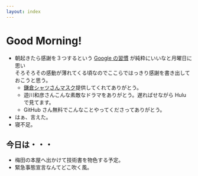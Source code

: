```yaml
---
layout: index
---
```

# Good Morning!

* 朝起きたら感謝を３つするという [Google の習慣](https://diamond.jp/articles/-/233880?page=2) が純粋にいいなと月曜日に思い  
  そろそろその感動が薄れてくる頃なのでここらではっきり感謝を書き出しておこうと思う。
  * [鎌倉シャツさんマスク](https://shop.shirt.co.jp/shop/pages/mask.aspx?200417_mask_mail&bdad=MzI2MF82&bdactcd=MzI2MF8xOTE0NzM-)提供してくれてありがとう。
  * 遊川和彦さんこんな素敵なドラマをありがとう。遅ればせながら Hulu で見てます。
  * GitHub さん無料でこんなことやってくださってありがとう。
* はぁ、言えた。
* 寝不足。

## 今日は・・・

* 梅田の本屋へ出かけて技術書を物色する予定。
* 緊急事態宣言なんてどこ吹く風。
